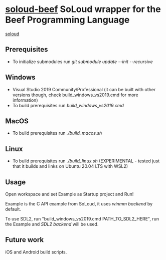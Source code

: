 # [soloud-beef](https://github.com/jazzbre/soloud-beef) SoLoud wrapper for the Beef Programming Language

[soloud](https://github.com/jarikomppa/soloud)

## Prerequisites
- To initialize submodules run *git submodule update --init --recursive*

## Windows
- Visual Studio 2019 Community/Professional (it can be built with other versions though, check build_windows_vs2019.cmd for more information)
- To build prerequisites run *build_windows_vs2019.cmd*

## MacOS
- To build prerequisites run *./build_macos.sh*

## Linux
- To build prerequisites run *./build_linux.sh* (EXPERIMENTAL - tested just that it builds and links on Ubuntu 20.04 LTS with WSL2)


## Usage

Open workspace and set Example as Startup project and Run!

Example is the C API example from SoLoud, it uses *winmm backend* by default.

To use SDL2, run "build_windows_vs2019.cmd PATH_TO_SDL2_HERE", run the Example and *SDL2 backend* will be used.

## Future work
iOS and Android build scripts.
